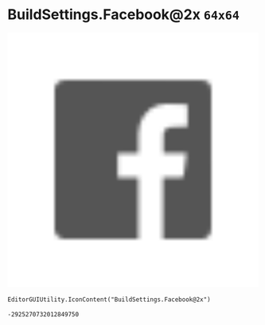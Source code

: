 # BuildSettings.Facebook@2x `64x64`
<img src="/img/BuildSettings.Facebook@2x.png" width=512 height=512>

``` CSharp
EditorGUIUtility.IconContent("BuildSettings.Facebook@2x")
```
```
-2925270732012849750
```
